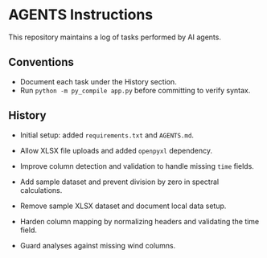 # AGENTS Instructions

This repository maintains a log of tasks performed by AI agents.

## Conventions
- Document each task under the History section.
- Run `python -m py_compile app.py` before committing to verify syntax.

## History
- Initial setup: added `requirements.txt` and `AGENTS.md`.
- Allow XLSX file uploads and added `openpyxl` dependency.

- Improve column detection and validation to handle missing `time` fields.
- Add sample dataset and prevent division by zero in spectral calculations.
- Remove sample XLSX dataset and document local data setup.
- Harden column mapping by normalizing headers and validating the time field.

- Guard analyses against missing wind columns.


